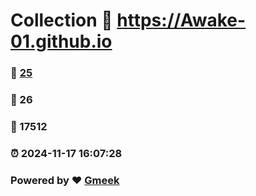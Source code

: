 # Collection :link: https://Awake-01.github.io 
### :page_facing_up: [25](https://Awake-01.github.io/tag.html) 
### :speech_balloon: 26 
### :hibiscus: 17512 
### :alarm_clock: 2024-11-17 16:07:28 
### Powered by :heart: [Gmeek](https://github.com/Meekdai/Gmeek)
